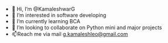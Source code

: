 - 👋 Hi, I’m @KamaleshwarG
- 👀 I’m interested in software developing
- 🌱 I’m currently learning BCA
- 💞️ I’m looking to collaborate on Python mini and major projects
- 📫Reach me via mail g.kamaleshleo@gmail.com

<!---
KamaleshwarG/KamaleshwarG is a ✨ special ✨ repository because its `README.md` (this file) appears on your GitHub profile.
You can click the Preview link to take a look at your changes.
--->
